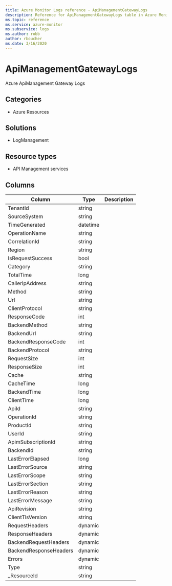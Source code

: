 ```yaml
---
title: Azure Monitor Logs reference - ApiManagementGatewayLogs
description: Reference for ApiManagementGatewayLogs table in Azure Monitor Logs.
ms.topic: reference
ms.service: azure-monitor
ms.subservice: logs
ms.author: robb
author: rboucher
ms.date: 3/16/2020
---
```


# ApiManagementGatewayLogs

 Azure ApiManagement Gateway Logs

## Categories

- Azure Resources
## Solutions

- LogManagement
## Resource types

- API Management services




## Columns

|Column|Type|Description|
|---|---|---|
|TenantId|string||
|SourceSystem|string||
|TimeGenerated|datetime||
|OperationName|string||
|CorrelationId|string||
|Region|string||
|IsRequestSuccess|bool||
|Category|string||
|TotalTime|long||
|CallerIpAddress|string||
|Method|string||
|Url|string||
|ClientProtocol|string||
|ResponseCode|int||
|BackendMethod|string||
|BackendUrl|string||
|BackendResponseCode|int||
|BackendProtocol|string||
|RequestSize|int||
|ResponseSize|int||
|Cache|string||
|CacheTime|long||
|BackendTime|long||
|ClientTime|long||
|ApiId|string||
|OperationId|string||
|ProductId|string||
|UserId|string||
|ApimSubscriptionId|string||
|BackendId|string||
|LastErrorElapsed|long||
|LastErrorSource|string||
|LastErrorScope|string||
|LastErrorSection|string||
|LastErrorReason|string||
|LastErrorMessage|string||
|ApiRevision|string||
|ClientTlsVersion|string||
|RequestHeaders|dynamic||
|ResponseHeaders|dynamic||
|BackendRequestHeaders|dynamic||
|BackendResponseHeaders|dynamic||
|Errors|dynamic||
|Type|string||
|_ResourceId|string||
